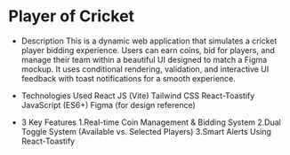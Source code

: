 # Player of Cricket

- Description
This is a dynamic web application that simulates a cricket player bidding experience. Users can earn coins, bid for players, and manage their team within a beautiful UI designed to match a Figma mockup. It uses conditional rendering, validation, and interactive UI feedback with toast notifications for a smooth experience.

- Technologies Used
React JS (Vite)
Tailwind CSS
React-Toastify
JavaScript (ES6+)
Figma (for design reference)

- 3 Key Features
1.Real-time Coin Management & Bidding System
2.Dual Toggle System (Available vs. Selected Players)
3.Smart Alerts Using React-Toastify